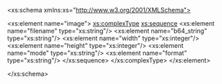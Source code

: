 <xs:schema xmlns:xs="http://www.w3.org/2001/XMLSchema">

  <xs:element name="image">
    <xs:complexType>
      <xs:sequence>
        <xs:element name="filename" type="xs:string"/>
        <xs:element name="b64_string" type="xs:string"/>
        <xs:element name="width" type="xs:integer"/>
        <xs:element name="height" type="xs:integer"/>
        <xs:element name="mode" type="xs:string"/>
        <xs:element name="format" type="xs:string"/> 
      </xs:sequence>
    </xs:complexType>
  </xs:element>

</xs:schema>
